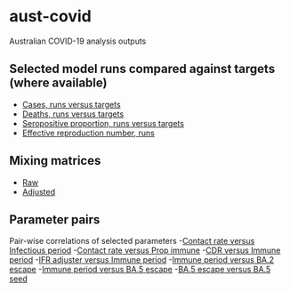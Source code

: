 # aust-covid

Australian COVID-19 analysis outputs 

## Selected model runs compared against targets (where available)
- [Cases, runs versus targets](notifications_ma_3dspaghetti.html)
- [Deaths, runs versus targets](deaths_ma_3dspaghetti.html)
- [Seropositive proportion, runs versus targets](adult_seropos_prop_3dspaghetti.html)
- [Effective reproduction number, runs](reproduction_number_3dspaghetti.html)

## Mixing matrices
- [Raw](raw_matrices.html)
- [Adjusted](adjusted_matrices.html)

## Parameter pairs
Pair-wise correlations of selected parameters
-[Contact rate versus Infectious period](corr_contact_rateXinfectious_period.html)
-[Contact rate versus Prop immune](corr_contact_rateXimm_prop.html)
-[CDR versus Immune period](corr_start_cdrXnatural_immunity_period.html)
-[IFR adjuster versus Immune period](corr_ifr_adjusterXnatural_immunity_period.html)
-[Immune period versus BA.2 escape](corr_natural_immunity_periodXba2_escape.html)
-[Immune period versus BA.5 escape](corr_natural_immunity_periodXba5_escape.html)
-[BA.5 escape versus BA.5 seed](corr_ba5_escapeXba5_seed_time.html)
